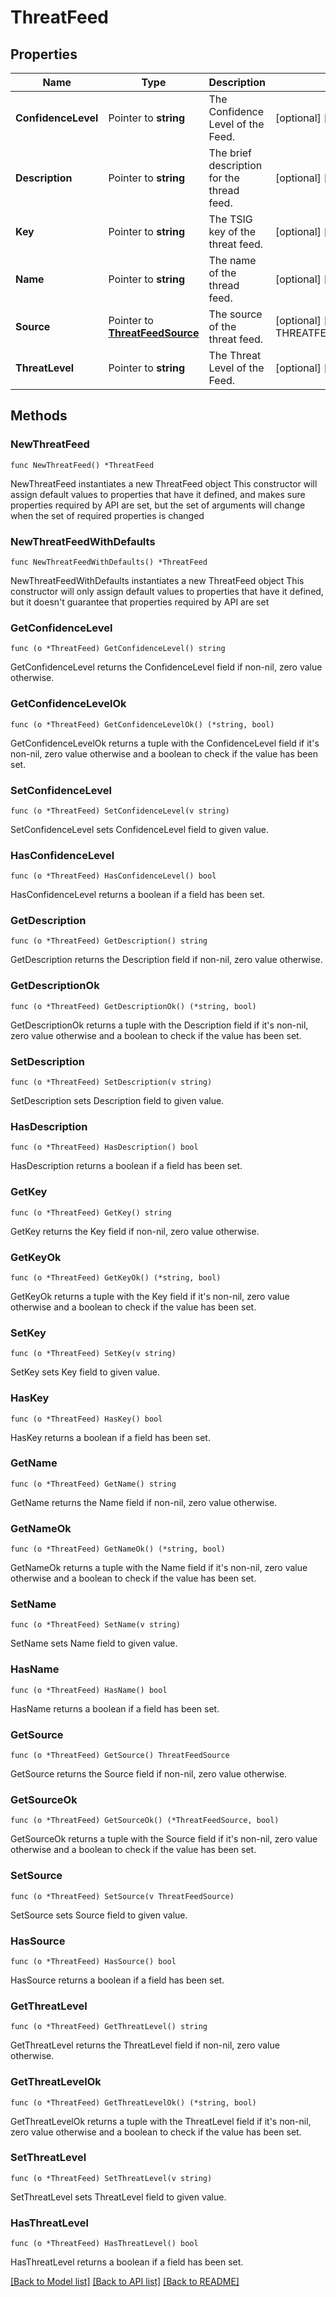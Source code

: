 # ThreatFeed

## Properties

Name | Type | Description | Notes
------------ | ------------- | ------------- | -------------
**ConfidenceLevel** | Pointer to **string** | The Confidence Level of the Feed. | [optional] [readonly] 
**Description** | Pointer to **string** | The brief description for the thread feed. | [optional] [readonly] 
**Key** | Pointer to **string** | The TSIG key of the threat feed. | [optional] [readonly] 
**Name** | Pointer to **string** | The name of the thread feed. | [optional] [readonly] 
**Source** | Pointer to [**ThreatFeedSource**](ThreatFeedSource.md) | The source of the threat feed. | [optional] [readonly] [default to THREATFEEDSOURCE_INFOBLOX]
**ThreatLevel** | Pointer to **string** | The Threat Level of the Feed. | [optional] [readonly] 

## Methods

### NewThreatFeed

`func NewThreatFeed() *ThreatFeed`

NewThreatFeed instantiates a new ThreatFeed object
This constructor will assign default values to properties that have it defined,
and makes sure properties required by API are set, but the set of arguments
will change when the set of required properties is changed

### NewThreatFeedWithDefaults

`func NewThreatFeedWithDefaults() *ThreatFeed`

NewThreatFeedWithDefaults instantiates a new ThreatFeed object
This constructor will only assign default values to properties that have it defined,
but it doesn't guarantee that properties required by API are set

### GetConfidenceLevel

`func (o *ThreatFeed) GetConfidenceLevel() string`

GetConfidenceLevel returns the ConfidenceLevel field if non-nil, zero value otherwise.

### GetConfidenceLevelOk

`func (o *ThreatFeed) GetConfidenceLevelOk() (*string, bool)`

GetConfidenceLevelOk returns a tuple with the ConfidenceLevel field if it's non-nil, zero value otherwise
and a boolean to check if the value has been set.

### SetConfidenceLevel

`func (o *ThreatFeed) SetConfidenceLevel(v string)`

SetConfidenceLevel sets ConfidenceLevel field to given value.

### HasConfidenceLevel

`func (o *ThreatFeed) HasConfidenceLevel() bool`

HasConfidenceLevel returns a boolean if a field has been set.

### GetDescription

`func (o *ThreatFeed) GetDescription() string`

GetDescription returns the Description field if non-nil, zero value otherwise.

### GetDescriptionOk

`func (o *ThreatFeed) GetDescriptionOk() (*string, bool)`

GetDescriptionOk returns a tuple with the Description field if it's non-nil, zero value otherwise
and a boolean to check if the value has been set.

### SetDescription

`func (o *ThreatFeed) SetDescription(v string)`

SetDescription sets Description field to given value.

### HasDescription

`func (o *ThreatFeed) HasDescription() bool`

HasDescription returns a boolean if a field has been set.

### GetKey

`func (o *ThreatFeed) GetKey() string`

GetKey returns the Key field if non-nil, zero value otherwise.

### GetKeyOk

`func (o *ThreatFeed) GetKeyOk() (*string, bool)`

GetKeyOk returns a tuple with the Key field if it's non-nil, zero value otherwise
and a boolean to check if the value has been set.

### SetKey

`func (o *ThreatFeed) SetKey(v string)`

SetKey sets Key field to given value.

### HasKey

`func (o *ThreatFeed) HasKey() bool`

HasKey returns a boolean if a field has been set.

### GetName

`func (o *ThreatFeed) GetName() string`

GetName returns the Name field if non-nil, zero value otherwise.

### GetNameOk

`func (o *ThreatFeed) GetNameOk() (*string, bool)`

GetNameOk returns a tuple with the Name field if it's non-nil, zero value otherwise
and a boolean to check if the value has been set.

### SetName

`func (o *ThreatFeed) SetName(v string)`

SetName sets Name field to given value.

### HasName

`func (o *ThreatFeed) HasName() bool`

HasName returns a boolean if a field has been set.

### GetSource

`func (o *ThreatFeed) GetSource() ThreatFeedSource`

GetSource returns the Source field if non-nil, zero value otherwise.

### GetSourceOk

`func (o *ThreatFeed) GetSourceOk() (*ThreatFeedSource, bool)`

GetSourceOk returns a tuple with the Source field if it's non-nil, zero value otherwise
and a boolean to check if the value has been set.

### SetSource

`func (o *ThreatFeed) SetSource(v ThreatFeedSource)`

SetSource sets Source field to given value.

### HasSource

`func (o *ThreatFeed) HasSource() bool`

HasSource returns a boolean if a field has been set.

### GetThreatLevel

`func (o *ThreatFeed) GetThreatLevel() string`

GetThreatLevel returns the ThreatLevel field if non-nil, zero value otherwise.

### GetThreatLevelOk

`func (o *ThreatFeed) GetThreatLevelOk() (*string, bool)`

GetThreatLevelOk returns a tuple with the ThreatLevel field if it's non-nil, zero value otherwise
and a boolean to check if the value has been set.

### SetThreatLevel

`func (o *ThreatFeed) SetThreatLevel(v string)`

SetThreatLevel sets ThreatLevel field to given value.

### HasThreatLevel

`func (o *ThreatFeed) HasThreatLevel() bool`

HasThreatLevel returns a boolean if a field has been set.


[[Back to Model list]](../README.md#documentation-for-models) [[Back to API list]](../README.md#documentation-for-api-endpoints) [[Back to README]](../README.md)


